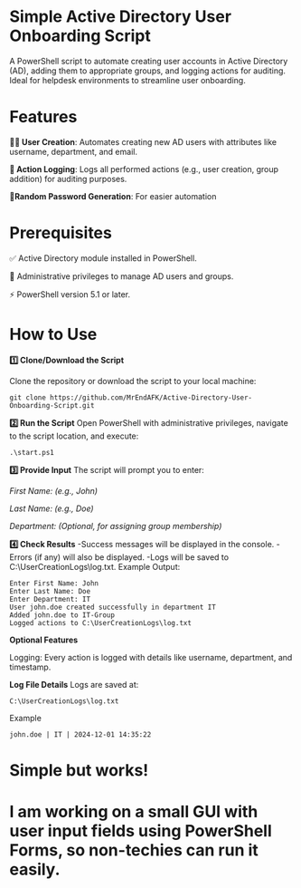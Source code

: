 # Simple Active Directory User Onboarding Script

A PowerShell script to automate creating user accounts in Active Directory (AD), adding them to appropriate groups, and logging actions for auditing. Ideal for helpdesk environments to streamline user onboarding.

# Features

**🧑‍💻 User Creation**: Automates creating new AD users with attributes like username, department, and email.

**📜 Action Logging**: Logs all performed actions (e.g., user creation, group addition) for auditing purposes.

**🔑Random Password Generation**: For easier automation

# Prerequisites
✅ Active Directory module installed in PowerShell.

🔑 Administrative privileges to manage AD users and groups.

⚡ PowerShell version 5.1 or later.

# How to Use
**1️⃣ Clone/Download the Script**

Clone the repository or download the script to your local machine:

```
git clone https://github.com/MrEndAFK/Active-Directory-User-Onboarding-Script.git
```

**2️⃣ Run the Script**
Open PowerShell with administrative privileges, navigate to the script location, and execute:

```
.\start.ps1
```

**3️⃣ Provide Input**
The script will prompt you to enter:

*First Name: (e.g., John)*

*Last Name: (e.g., Doe)*

*Department: (Optional, for assigning group membership)*

**4️⃣ Check Results**
-Success messages will be displayed in the console.
-Errors (if any) will also be displayed.
-Logs will be saved to C:\UserCreationLogs\log.txt.
Example Output:

```
Enter First Name: John  
Enter Last Name: Doe  
Enter Department: IT
User john.doe created successfully in department IT  
Added john.doe to IT-Group  
Logged actions to C:\UserCreationLogs\log.txt  
```

**Optional Features**

Logging: Every action is logged with details like username, department, and timestamp.

**Log File Details**
Logs are saved at:
```
C:\UserCreationLogs\log.txt
```
Example
```
john.doe | IT | 2024-12-01 14:35:22
```

# Simple but works! 
# I am working on a small GUI with user input fields using PowerShell  Forms, so non-techies can run it easily.